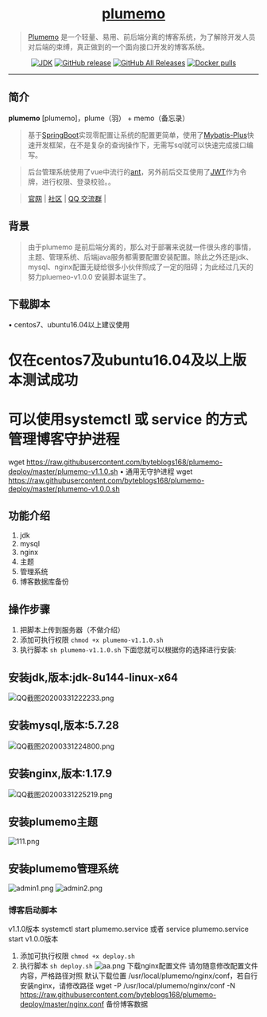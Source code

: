 <h1 align="center"><a href="https://github.com/byteblogs168/plumemo" target="_blank">plumemo</a></h1>

> [Plumemo](https://www.plumemo.com/) 是一个轻量、易用、前后端分离的博客系统，为了解除开发人员对后端的束缚，真正做到的一个面向接口开发的博客系统。

<p align="center">
<a href="#"><img alt="JDK" src="https://img.shields.io/badge/JDK-1.8-yellow.svg?style=flat-square"/></a>
<a href="#"><img alt="GitHub release" src="https://img.shields.io/github/release/halo-dev/halo.svg?style=flat-square"/></a>
<a href="#"><img alt="GitHub All Releases" src="https://img.shields.io/github/downloads/halo-dev/halo/total.svg?style=flat-square"></a>
<a href="#"><img alt="Docker pulls" src="https://img.shields.io/docker/pulls/ruibaby/halo?style=flat-square"></a>
</p>

------------------------------
## 简介

**plumemo** [plumemo]，plume（羽） + memo（备忘录）

> 基于[SpringBoot](https://spring.io/projects/spring-boot/)实现零配置让系统的配置更简单，使用了[Mybatis-Plus](https://mp.baomidou.com/)快速开发框架，在不是复杂的查询操作下，无需写sql就可以快速完成接口编写。

> 后台管理系统使用了vue中流行的[ant](https://panjiachen.github.io/vue-element-admin-site/#/)，另外前后交互使用了[JWT](https://jwt.io/)作为令牌，进行权限、登录校验。。

> [官网](https://www.plumemo.com/) | [社区](https://www.byteblogs.com) | [QQ 交流群](https://shang.qq.com/wpa/qunwpa?idkey=4f8653da80e632ef86ca1d57ccf8751602940d1036c79b04a3a5bc668adf8864) |

## 背景

> 由于plumemo 是前后端分离的，那么对于部署来说就一件很头疼的事情，主题、管理系统、后端java服务都需要配置安装配置。除此之外还是jdk、mysql、nginx配置无疑给很多小伙伴照成了一定的阻碍；为此经过几天的努力pluemeo-v1.0.0 安装脚本诞生了。

## 下载脚本
• centos7、ubuntu16.04以上建议使用
# 仅在centos7及ubuntu16.04及以上版本测试成功
# 可以使用systemctl 或 service 的方式管理博客守护进程
wget https://raw.githubusercontent.com/byteblogs168/plumemo-deploy/master/plumemo-v1.1.0.sh
• 通用无守护进程
wget https://raw.githubusercontent.com/byteblogs168/plumemo-deploy/master/plumemo-v1.0.0.sh
## 功能介绍
1. jdk
2. mysql
3. nginx
4. 主题
5. 管理系统
6. 博客数据库备份
## 操作步骤
1. 把脚本上传到服务器（不做介绍）
2. 添加可执行权限 ```chmod +x plumemo-v1.1.0.sh```
3. 执行脚本 ```sh plumemo-v1.1.0.sh```
下面您就可以根据你的选择进行安装:
## 安装jdk,版本:jdk-8u144-linux-x64
![QQ截图20200331222233.png](http://image.byteblogs.com/5d457dbe646179af7973fbec46e4c735.png)
## 安装mysql,版本:5.7.28
![QQ截图20200331224800.png](http://image.byteblogs.com/9aaa08107724f72a4476c954b89e7dd0.png)
## 安装nginx,版本:1.17.9
![QQ截图20200331225219.png](http://image.byteblogs.com/6b7bcabe5c1eb82389365609424b0d4e.png)
## 安装plumemo主题
![111.png](http://image.byteblogs.com/7269932fdd7f8ba760b50d8a119a60c0.png)
## 安装plumemo管理系统
![admin1.png](http://image.byteblogs.com/f9488ff8ea985d73d468f771c60a08b1.png)
![admin2.png](http://image.byteblogs.com/bba546a5eada5b57e31e3b588e5f19e6.png)
### 博客启动脚本
v1.1.0版本
systemctl start plumemo.service
或者
service plumemo.service start
v1.0.0版本
1. 添加可执行权限 ```chmod +x deploy.sh```
2. 执行脚本 ```sh deploy.sh```
![aa.png](http://image.byteblogs.com/321532365639f31b3b9f8ea8be0c6be2.png)
下载nginx配置文件
请勿随意修改配置文件内容，严格路径对照
默认下载位置 /usr/local/plumemo/nginx/conf，若自行安装nginx，请修改路径
wget -P /usr/local/plumemo/nginx/conf -N https://raw.githubusercontent.com/byteblogs168/plumemo-deploy/master/nginx.conf
备份博客数据
